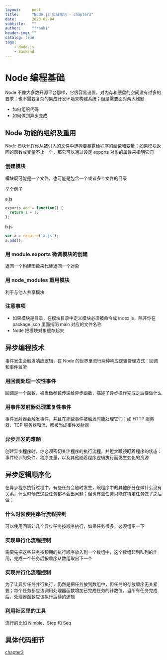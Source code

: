 ```yaml
---
layout:     post
title:      "Node.js 实战笔记 - chapter3"
date:       2023-02-04
subtitle:   ""
author:     "franki"
header-img: ""
catalog: true
tags:
    - Node.js
    - BackEnd
---
```


# Node 编程基础

Node 不像大多数开源平台那样，它很容易设置，对内存和硬盘的空间没有过多的要求；也不需要复杂的集成开发环境来构建系统；但是需要面对两大难题

- 如何组织代码
- 如何做到异步变成

## Node 功能的组织及重用

Node 模块允许你从被引入的文件中选择要暴露给程序的函数和变量；如果模块返回的函数或变量不止一个，那它可以通过设定 exports 对象的属性来指明它们

### 创建模块

模块既可能是一个文件，也可能是包含一个或者多个文件的目录

举个例子

a.js

```js
exports.add = function() {
  return 1 + 1;
};
```

b.js

```js
var a = require('a.js');
a.add();
```

### 用 module.exports 微调模块的创建

返回一个构建函数来代替返回一个对象

### 用 node_modules 重用模块

利于与他人共享模块

### 注意事项

- 如果模块是目录，在模块目录中定义模块必须被命令成 index.js，除非你在 package.json 里面指明 main 对应的文件名称
- Node 把模块对象缓存起来

## 异步编程技术

事件发生会触发响应逻辑，在 Node 的世界里流行两种响应逻辑管理方式：回调和事件监听

### 用回调处理一次性事件

回调是一个函数，被当做参数传递给异步函数，描述了异步操作完成之后要做什么

### 用事件发射器处理重复性事件

事件发射器会触发事件，并且在那些事件被触发时能处理它们；如 HTTP 服务器、TCP 服务器和流，都被当成事件发射器

### 异步开发的难题

创建异步程序时，你必须密切关注程序的执行流程，并瞪大眼镜盯着程序的状态：事件轮训的条件、程序变量，以及其他随着程序逻辑执行而发生变化的资源

## 异步逻辑顺序化

在异步程序执行过程中，有些任务会随时发生，跟程序中的其他部分在做什么没有关系，什么时候做这些任务都不会出问题；但也有些任务只能在特定任务做了之后做；

### 什么时候使用串行流程控制

可以使用回调让几个异步任务按顺序执行，如果任务很多，必须组织一下

### 实现串行化流程控制

需要先把这些任务按预期的执行顺序放入到一个数组中，这个数组起到队列的作用，完成一个任务后按顺序从数组取出下一个

### 实现并行化流程控制

为了让异步任务并行执行，仍然是把任务放到数组中，但任务的存放顺序无关紧要；每个任务都应该调用处理器函数增加已完成任务的计数值，当所有任务完成后，处理器函数应该执行后续的逻辑

### 利用社区里的工具

流行的比如 Nimble、Step 和 Seq

## 具体代码细节

[chapter3](https://github.com/NikFranki/node-in-action/tree/master/chapter3)
